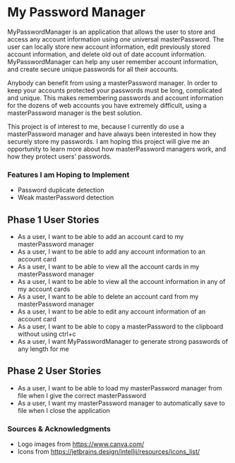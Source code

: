 # My Password Manager

MyPasswordManager is an application that allows the user to store and access any account information using *one* 
universal masterPassword. The user can locally store new account information, edit previously stored account information, and 
delete old out of date account information. MyPasswordManager can help any user remember account information, and create
secure unique passwords for all their accounts. 

Anybody can benefit from using a masterPassword manager. In order to keep your accounts protected your passwords must be
long, complicated and unique. This makes remembering passwords and account information for the dozens of web accounts 
you have extremely difficult, using a masterPassword manager is the best solution.

This project is of interest to me, because I currently do use a masterPassword manager and have always been interested in how
they securely store my passwords.  I am hoping this project will give me an opportunity to learn more about how 
masterPassword managers work, and how they protect users' passwords.


### Features I am Hoping to Implement
- Password duplicate detection
- Weak masterPassword detection

## Phase 1 User Stories
- As a user, I want to be able to add an account card to my masterPassword manager 
- As a user, I want to be able to add any account information to an account card 
- As a user, I want to be able to view all the account cards in my masterPassword manager 
- As a user, I want to be able to view all the account information in any of my account cards 
- As a user, I want to be able to delete an account card from my masterPassword manager 
- As a user, I want to be able to edit any account information of an account card
- As a user, I want to be able to copy a masterPassword to the clipboard without using ctrl+c
- As a user, I want MyPasswordManager to generate strong passwords of any length for me

## Phase 2 User Stories
- As a user, I want to be able to load my masterPassword manager from file when I give the correct masterPassword
- As a user, I want my masterPassword manager to automatically save to file when I close the application

### Sources & Acknowledgments
- Logo images from https://www.canva.com/
- Icons from https://jetbrains.design/intellij/resources/icons_list/